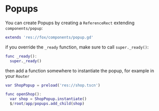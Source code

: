 # Popups

You can create Popups by creating a `ReferenceRect` extending `components/popup`:

```gd
extends 'res://fox/components/popup.gd'
```

if you override the `_ready` function, make sure to call `super._ready()`:

```gd
func _ready():
  super._ready()
```

then add a function somewhere to instantiate the popup, for example in your `Router`

```gd
var ShopPopup = preload('res://shop.tscn')

func openShop():
  var shop = ShopPopup.instantiate()
  $/root/app/popups.add_child(shop)
```

